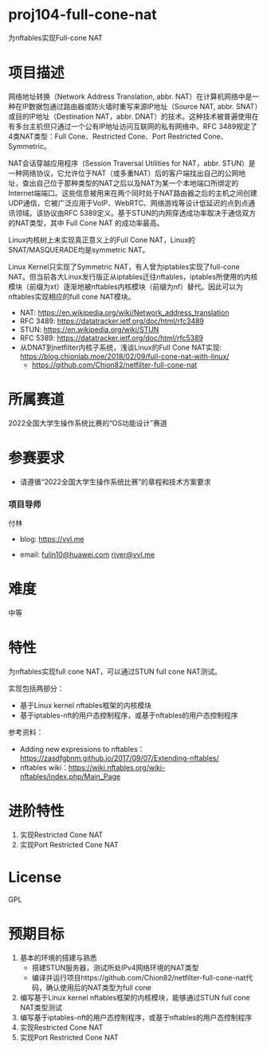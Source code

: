 # proj104-full-cone-nat
为nftables实现Full-cone NAT


# 项目描述



网络地址转换（Network Address Translation, abbr. NAT）在计算机网络中是一种在IP数据包通过路由器或防火墙时重写来源IP地址（Source NAT, abbr. SNAT）或目的IP地址（Destination NAT，abbr. DNAT）的技术。这种技术被普遍使用在有多台主机但只通过一个公有IP地址访问互联网的私有网络中。RFC 3489规定了4类NAT类型：Full Cone、Restricted Cone、Port Restricted Cone、Symmetric。

NAT会话穿越应用程序（Session Traversal Utilities for NAT，abbr. STUN）是一种网络协议，它允许位于NAT（或多重NAT）后的客户端找出自己的公网地址，查出自己位于那种类型的NAT之后以及NAT为某一个本地端口所绑定的Internet端端口。这些信息被用来在两个同时处于NAT路由器之后的主机之间创建UDP通信，它被广泛应用于VoIP、WebRTC、网络游戏等设计低延迟的点到点通讯领域。该协议由RFC 5389定义。基于STUN的内网穿透成功率取决于通信双方的NAT类型，其中 Full Cone NAT 的成功率最高。

Linux内核树上未实现真正意义上的Full Cone NAT，Linux的 SNAT/MASQUERADE均是symmetric NAT。

Linux Kernel只实现了Symmetric NAT，有人曾为iptables实现了full-cone NAT。但当前各大Linux发行版正从iptables迁往nftables，iptables所使用的内核模块（前缀为xt）逐渐地被nftables内核模块（前缀为nf）替代。因此可以为nftables实现相应的full cone NAT模块。

- NAT: https://en.wikipedia.org/wiki/Network_address_translation
- RFC 3489: https://datatracker.ietf.org/doc/html/rfc3489
- STUN: https://en.wikipedia.org/wiki/STUN
- RFC 5389: https://datatracker.ietf.org/doc/html/rfc5389
- 从DNAT到netfilter内核子系统，浅谈Linux的Full Cone NAT实现: https://blog.chionlab.moe/2018/02/09/full-cone-nat-with-linux/
  - https://github.com/Chion82/netfilter-full-cone-nat

# 所属赛道

2022全国大学生操作系统比赛的“OS功能设计”赛道

# 参赛要求

- 请遵循“2022全国大学生操作系统比赛”的章程和技术方案要求

### 项目导师

付林

- blog: https://vvl.me

- email: fulin10@huawei.com river@vvl.me

# 难度

中等

# 特性

为nftables实现full cone NAT，可以通过STUN full cone NAT测试。

实现包括两部分：

- 基于Linux kernel nftables框架的内核模块
- 基于iptables-nft的用户态控制程序，或基于nftables的用户态控制程序

参考资料：

- Adding new expressions to nftables：https://zasdfgbnm.github.io/2017/09/07/Extending-nftables/
- nftables wiki：https://wiki.nftables.org/wiki-nftables/index.php/Main_Page

# 进阶特性

1. 实现Restricted Cone NAT
2. 实现Port Restricted Cone NAT

# License

GPL

# 预期目标

1. 基本的环境的搭建与熟悉
   - 搭建STUN服务器，测试所处IPv4网络环境的NAT类型
   - 编译并运行项目https://github.com/Chion82/netfilter-full-cone-nat代码，确认使用后的NAT类型为full cone
2. 编写基于Linux kernel nftables框架的内核模块，能够通过STUN full cone NAT类型测试
3. 编写基于iptables-nft的用户态控制程序，或基于nftables的用户态控制程序
4. 实现Restricted Cone NAT
5. 实现Port Restricted Cone NAT
